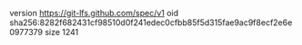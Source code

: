 version https://git-lfs.github.com/spec/v1
oid sha256:8282f682431cf98510d0f241edec0cfbb85f5d315fae9ac9f8ecf2e6e0977379
size 1241
